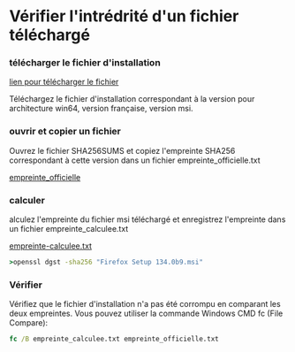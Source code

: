 # Vérifier l'intrédrité d'un fichier téléchargé

### télécharger le fichier d'installation
[lien pour télécharger le fichier](http://google.com)

Téléchargez le fichier d'installation correspondant à la version pour architecture win64, version
française, version msi.
### ouvrir et copier un fichier
Ouvrez le fichier SHA256SUMS et copiez l'empreinte SHA256 correspondant à cette version dans un
fichier empreinte_officielle.txt

[empreinte_officielle](empreinte_officielle.txt)
### calculer
alculez l'empreinte du fichier msi téléchargé et enregistrez l'empreinte dans un fichier
empreinte_calculee.txt

[empreinte-calculee.txt](empreinte_calculee.txt)
```cmd
>openssl dgst -sha256 "Firefox Setup 134.0b9.msi"
```
### Vérifier
Vérifiez que le fichier d'installation n'a pas été corrompu en comparant les deux empreintes. Vous
pouvez utiliser la commande Windows CMD fc (File Compare):
```cmd
fc /B empreinte_calculee.txt empreinte_officielle.txt
```